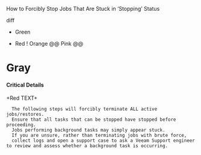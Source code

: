 How to Forcibly Stop Jobs That Are Stuck in ‘Stopping’ Status

diff
+ Green
- Red
! Orange
@@ Pink @@
# Gray

#### Critical Details

+Red TEXT+
```
  The following steps will forcibly terminate ALL active jobs/restores.
  Ensure that all tasks that can be stopped have stopped before proceeding.
  Jobs performing background tasks may simply appear stuck.
  If you are unsure, rather than terminating jobs with brute force, 
  collect logs and open a support case to ask a Veeam Support engineer to review and assess whether a background task is occurring.
  ```

```
```

```
```

```
```

